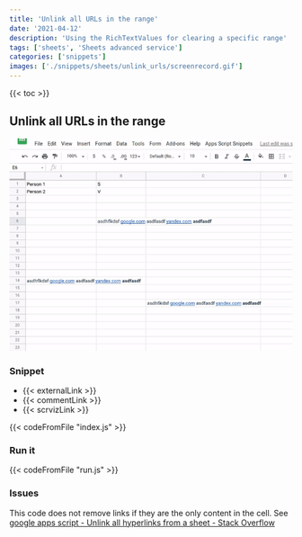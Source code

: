 ```yaml
---
title: 'Unlink all URLs in the range'
date: '2021-04-12'
description: 'Using the RichTextValues for clearing a specific range'
tags: ['sheets', 'Sheets advanced service']
categories: ['snippets']
images: ['./snippets/sheets/unlink_urls/screenrecord.gif']
---
```


{{< toc >}}

## Unlink all URLs in the range

![Snippet of Unlink all URLs in the range](./screenrecord.gif)

### Snippet

- {{< externalLink >}}
- {{< commentLink >}}
- {{< scrvizLink >}}

{{< codeFromFile "index.js" >}}

### Run it

{{< codeFromFile "run.js" >}}

### Issues

This code does not remove links if they are the only content in the cell. See [google apps script - Unlink all hyperlinks from a sheet - Stack Overflow](https://stackoverflow.com/questions/62271646/unlink-all-hyperlinks-from-a-sheet/62275201#62275201)
